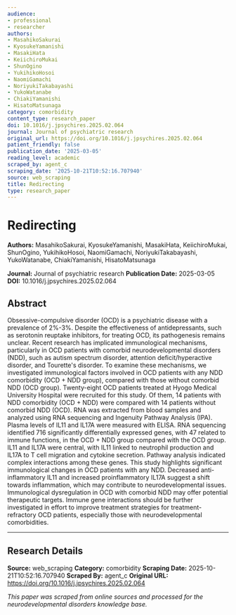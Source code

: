 ```yaml
---
audience:
- professional
- researcher
authors:
- MasahikoSakurai
- KyosukeYamanishi
- MasakiHata
- KeiichiroMukai
- ShunOgino
- YukihikoHosoi
- NaomiGamachi
- NoriyukiTakabayashi
- YukoWatanabe
- ChiakiYamanishi
- HisatoMatsunaga
category: comorbidity
content_type: research_paper
doi: 10.1016/j.jpsychires.2025.02.064
journal: Journal of psychiatric research
original_url: https://doi.org/10.1016/j.jpsychires.2025.02.064
patient_friendly: false
publication_date: '2025-03-05'
reading_level: academic
scraped_by: agent_c
scraping_date: '2025-10-21T10:52:16.707940'
source: web_scraping
title: Redirecting
type: research_paper
---
```

# Redirecting

**Authors:** MasahikoSakurai, KyosukeYamanishi, MasakiHata, KeiichiroMukai, ShunOgino, YukihikoHosoi, NaomiGamachi, NoriyukiTakabayashi, YukoWatanabe, ChiakiYamanishi, HisatoMatsunaga

**Journal:** Journal of psychiatric research
**Publication Date:** 2025-03-05
**DOI:** 10.1016/j.jpsychires.2025.02.064

## Abstract

Obsessive-compulsive disorder (OCD) is a psychiatric disease with a prevalence of 2%-3%. Despite the effectiveness of antidepressants, such as serotonin reuptake inhibitors, for treating OCD, its pathogenesis remains unclear. Recent research has implicated immunological mechanisms, particularly in OCD patients with comorbid neurodevelopmental disorders (NDD), such as autism spectrum disorder, attention deficit/hyperactive disorder, and Tourette's disorder. To examine these mechanisms, we investigated immunological factors involved in OCD patients with any NDD comorbidity (OCD + NDD group), compared with those without comorbid NDD (OCD group).
Twenty-eight OCD patients treated at Hyogo Medical University Hospital were recruited for this study. Of them, 14 patients with NDD comorbidity (OCD + NDD) were compared with 14 patients without comorbid NDD (OCD). RNA was extracted from blood samples and analyzed using RNA sequencing and Ingenuity Pathway Analysis (IPA). Plasma levels of IL11 and IL17A were measured with ELISA.
RNA sequencing identified 716 significantly differentially expressed genes, with 47 related to immune functions, in the OCD + NDD group compared with the OCD group. IL11 and IL17A were central, with IL11 linked to neutrophil production and IL17A to T cell migration and cytokine secretion. Pathway analysis indicated complex interactions among these genes.
This study highlights significant immunological changes in OCD patients with any NDD. Decreased anti-inflammatory IL11 and increased proinflammatory IL17A suggest a shift towards inflammation, which may contribute to neurodevelopmental issues.
Immunological dysregulation in OCD with comorbid NDD may offer potential therapeutic targets. Immune gene interactions should be further investigated in effort to improve treatment strategies for treatment-refractory OCD patients, especially those with neurodevelopmental comorbidities.

---

## Research Details

**Source:** web_scraping
**Category:** comorbidity
**Scraping Date:** 2025-10-21T10:52:16.707940
**Scraped By:** agent_c
**Original URL:** https://doi.org/10.1016/j.jpsychires.2025.02.064

*This paper was scraped from online sources and processed for the neurodevelopmental disorders knowledge base.*